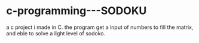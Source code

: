 # c-programming---SODOKU
a c project i made in C.
the program get a input of numbers to fill the matrix, and eble to solve a light level of sodoko.
